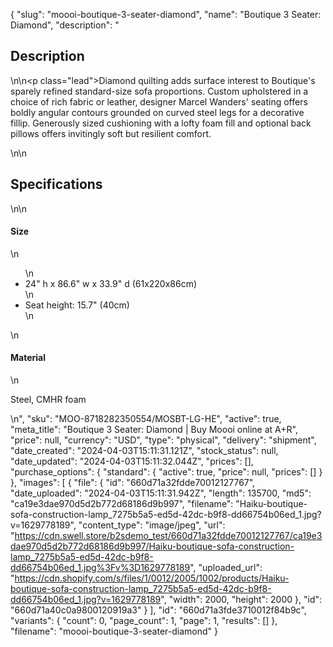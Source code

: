 {
  "slug": "moooi-boutique-3-seater-diamond",
  "name": "Boutique 3 Seater: Diamond",
  "description": "<h2>Description</h2>\n<!-- split -->\n<p class=\"lead\">Diamond quilting adds surface interest to Boutique's sparely refined standard-size sofa proportions. Custom upholstered in a choice of rich fabric or leather, designer Marcel Wanders' seating offers boldly angular contours grounded on curved steel legs for a decorative fillip. Generously sized cushioning with a lofty foam fill and optional back pillows offers invitingly soft but resilient comfort.</p>\n<!-- split -->\n<h2>Specifications</h2>\n<!-- split -->\n<h4>Size</h4>\n<ul>\n<li>24\" h x 86.6\" w x 33.9\" d (61x220x86cm)</li>\n<li>Seat height: 15.7\" (40cm)</li>\n</ul>\n<h4>Material</h4>\n<p>Steel, CMHR foam</p>\n",
  "sku": "MOO-8718282350554/MOSBT-LG-HE",
  "active": true,
  "meta_title": "Boutique 3 Seater: Diamond | Buy Moooi online at A+R",
  "price": null,
  "currency": "USD",
  "type": "physical",
  "delivery": "shipment",
  "date_created": "2024-04-03T15:11:31.121Z",
  "stock_status": null,
  "date_updated": "2024-04-03T15:11:32.044Z",
  "prices": [],
  "purchase_options": {
    "standard": {
      "active": true,
      "price": null,
      "prices": []
    }
  },
  "images": [
    {
      "file": {
        "id": "660d71a32fdde70012127767",
        "date_uploaded": "2024-04-03T15:11:31.942Z",
        "length": 135700,
        "md5": "ca19e3dae970d5d2b772d68186d9b997",
        "filename": "Haiku-boutique-sofa-construction-lamp_7275b5a5-ed5d-42dc-b9f8-dd66754b06ed_1.jpg?v=1629778189",
        "content_type": "image/jpeg",
        "url": "https://cdn.swell.store/b2sdemo_test/660d71a32fdde70012127767/ca19e3dae970d5d2b772d68186d9b997/Haiku-boutique-sofa-construction-lamp_7275b5a5-ed5d-42dc-b9f8-dd66754b06ed_1.jpg%3Fv%3D1629778189",
        "uploaded_url": "https://cdn.shopify.com/s/files/1/0012/2005/1002/products/Haiku-boutique-sofa-construction-lamp_7275b5a5-ed5d-42dc-b9f8-dd66754b06ed_1.jpg?v=1629778189",
        "width": 2000,
        "height": 2000
      },
      "id": "660d71a40c0a9800120919a3"
    }
  ],
  "id": "660d71a3fde3710012f84b9c",
  "variants": {
    "count": 0,
    "page_count": 1,
    "page": 1,
    "results": []
  },
  "filename": "moooi-boutique-3-seater-diamond"
}